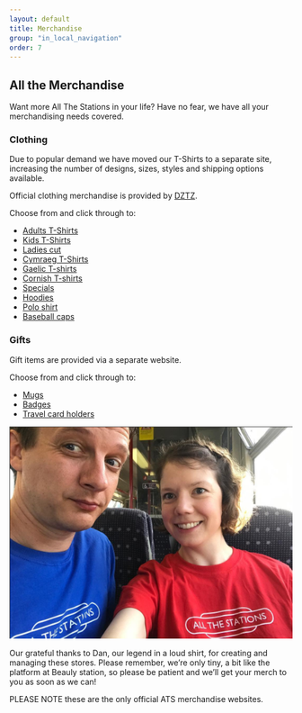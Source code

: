 ```yaml
---
layout: default
title: Merchandise
group: "in_local_navigation"
order: 7
---
```

## All the Merchandise

Want more All The Stations in your life? Have no fear, we have all your merchandising needs covered.

### Clothing

Due to popular demand we have moved our T-Shirts to a separate site, increasing the number of designs, sizes, styles and shipping options available.

Official clothing merchandise is provided by <a href="http://stores.clothes2order.com/dztzstore/">DZTZ</a>.

Choose from and click through to:

* <a href="http://stores.clothes2order.com/dztzstore/all-the-stations/adults/">Adults T-Shirts</a>
* <a href="http://stores.clothes2order.com/dztzstore/all-the-stations/kids/">Kids T-Shirts</a>
* <a href="http://stores.clothes2order.com/dztzstore/all-the-stations/ladies/">Ladies cut</a>
* <a href="http://stores.clothes2order.com/dztzstore/all-the-stations/cymraeg/">Cymraeg T-Shirts</a>
* <a href="http://stores.clothes2order.com/dztzstore/all-the-stations/gaelic/">Gaelic T-shirts</a> 
* <a href="http://stores.clothes2order.com/dztzstore/all-the-stations/kernow/">Cornish T-shirts</a>
* <a href="http://stores.clothes2order.com/dztzstore/all-the-stations/specials/">Specials</a>
* <a href="http://stores.clothes2order.com/dztzstore/all-the-stations/new-hoodies/">Hoodies</a>
* <a href="http://stores.clothes2order.com/dztzstore/all-the-stations/embroidered/">Polo shirt</a>
* <a href="http://stores.clothes2order.com/dztzstore/all-the-stations/embroidered/">Baseball caps</a>

### Gifts

Gift items are provided via a separate website. 

Choose from and click through to:

* <a href="https://www.freewebstore.org/allthestationsmerch/All_The_Stations_Mug/p4859517_17573035.aspx">Mugs</a>
* <a href="https://www.freewebstore.org/allthestationsmerch/Badges/cat4859518_3875679.aspx">Badges</a>
* <a href="https://www.freewebstore.org/allthestationsmerch/Oyster/cat4859518_3875674.aspx">Travel card holders</a> 

<img src="/static/images/uploads/All The Stations tshirts.png" alt="Geoff &amp; Vicky presenting T-Shirts"/>

Our grateful thanks to Dan, our legend in a loud shirt, for creating and managing these stores. Please remember, we’re only tiny, a bit like the platform at Beauly station, so please be patient and we’ll get your merch to you as soon as we can!

PLEASE NOTE these are the only official ATS merchandise websites.
